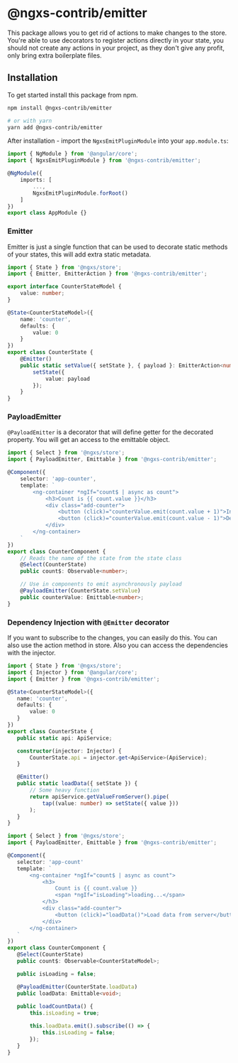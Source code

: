 # @ngxs-contrib/emitter

This package allows you to get rid of actions to make changes to the store.
You're able to use decorators to register actions directly in your state, you should
not create any actions in your project, as they don't give any profit, only bring extra boilerplate files.

## Installation

To get started install this package from npm.

```bash
npm install @ngxs-contrib/emitter

# or with yarn
yarn add @ngxs-contrib/emitter
```

After installation - import the `NgxsEmitPluginModule` into your `app.module.ts`:

```typescript
import { NgModule } from '@angular/core';
import { NgxsEmitPluginModule } from '@ngxs-contrib/emitter';

@NgModule({
    imports: [
        ...,
        NgxsEmitPluginModule.forRoot()
    ]
})
export class AppModule {}
```

### Emitter

Emitter is just a single function that can be used to decorate static methods of your states, this will
add extra static metadata.

```typescript
import { State } from '@ngxs/store';
import { Emitter, EmitterAction } from '@ngxs-contrib/emitter';

export interface CounterStateModel {
    value: number;
}

@State<CounterStateModel>({
    name: 'counter',
    defaults: {
        value: 0
    }
})
export class CounterState {
    @Emitter()
    public static setValue({ setState }, { payload }: EmitterAction<number>) {
        setState({
            value: payload
        });
    }
}
```

### PayloadEmitter

`@PayloadEmitter` is a decorator that will define getter for the decorated property. You will get an
access to the emittable object.

```typescript
import { Select } from '@ngxs/store';
import { PayloadEmitter, Emittable } from '@ngxs-contrib/emitter';

@Component({
    selector: 'app-counter',
    template: `
        <ng-container *ngIf="count$ | async as count">
            <h3>Count is {{ count.value }}</h3>
            <div class="add-counter">
                <button (click)="counterValue.emit(count.value + 1)">Increment (+1)</button>
                <button (click)="counterValue.emit(count.value - 1)">Decrement (-1)</button>
            </div>
        </ng-container>  
    `
})
export class CounterComponent {
    // Reads the name of the state from the state class
    @Select(CounterState)
    public count$: Observable<number>;

    // Use in components to emit asynchronously payload
    @PayloadEmitter(CounterState.setValue)
    public counterValue: Emittable<number>;
}
```

### Dependency Injection with `@Emitter` decorator

If you want to subscribe to the changes, you can easily do this. 
You can also use the action method in store. 
Also you can access the dependencies with the injector.

 ```typescript
import { State } from '@ngxs/store';
import { Injector } from '@angular/core';
import { Emitter } from '@ngxs-contrib/emitter';

@State<CounterStateModel>({
    name: 'counter',
    defaults: {
        value: 0
    }
})
export class CounterState {
    public static api: ApiService;

    constructor(injector: Injector) {
        CounterState.api = injector.get<ApiService>(ApiService);
    }

    @Emitter()
    public static loadData({ setState }) {
        // Some heavy function
        return apiService.getValueFromServer().pipe(
            tap((value: number) => setState({ value }))
        );
    }
}
```

 ```typescript
import { Select } from '@ngxs/store';
import { PayloadEmitter, Emittable } from '@ngxs-contrib/emitter';

@Component({ 
    selector: 'app-count'
    template: `
        <ng-container *ngIf="count$ | async as count">
            <h3>
                Count is {{ count.value }}
                <span *ngIf="isLoading">loading...</span>
            </h3>
            <div class="add-counter">
                <button (click)="loadData()">Load data from server</button>
            </div>
        </ng-container>  
    `
})
export class CounterComponent {
    @Select(CounterState)
    public count$: Observable<CounterStateModel>;

    public isLoading = false;

    @PayloadEmitter(CounterState.loadData)
    public loadData: Emittable<void>;
  
    public loadCountData() {
        this.isLoading = true;

        this.loadData.emit().subscribe(() => {
            this.isLoading = false;
        });
    }
}
```
